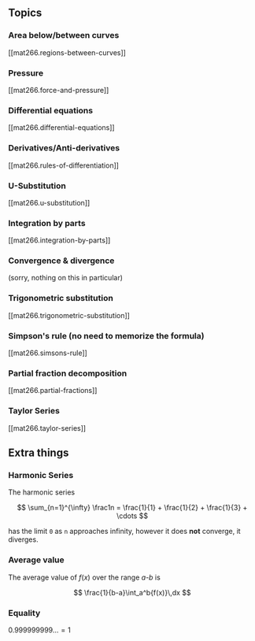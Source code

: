 
## Topics

### Area below/between curves

[[mat266.regions-between-curves]]

### Pressure

[[mat266.force-and-pressure]]

### Differential equations

[[mat266.differential-equations]]

### Derivatives/Anti-derivatives

[[mat266.rules-of-differentiation]]

### U-Substitution

[[mat266.u-substitution]]

### Integration by parts

[[mat266.integration-by-parts]]

### Convergence & divergence

(sorry, nothing on this in particular)

### Trigonometric substitution

[[mat266.trigonometric-substitution]]

### Simpson's rule (no need to memorize the formula)

[[mat266.simsons-rule]]

### Partial fraction decomposition

[[mat266.partial-fractions]]

### Taylor Series

[[mat266.taylor-series]]

## Extra things

### Harmonic Series

The harmonic series

$$
\sum_{n=1}^{\infty} \frac1n = \frac{1}{1} + \frac{1}{2} + \frac{1}{3} + \cdots
$$

has the limit `0` as `n` approaches infinity, however it does **not** converge, it diverges.

### Average value

The average value of $f(x)$ over the range $a$-$b$ is

$$
\frac{1}{b-a}\int_a^b{f(x)}\,dx
$$

### Equality

$0.999999999...=1$

